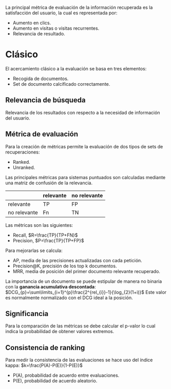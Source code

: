 La principal métrica de evaluación de la información recuperada es la satisfacción del usuario, la cual es representada por:
- Aumento en clics.
- Aumento en visitas o visitas recurrentes.
- Relevancia de resultado.

# Clásico
El acercamiento clásico a la evaluación se basa en tres elementos:
- Recogida de documentos.
- Set de documento calcificado correctamente.

## Relevancia de búsqueda
Relevancia de los resultados con respecto a la necesidad de información del usuario.
## Métrica de evaluación
Para la creación de métricas permite la evaluación de dos tipos de sets de recuperaciones:
- Ranked.
- Unranked.

Las principales métricas para sistemas puntuados son calculadas mediante una matriz de confusión de la relevancia.

|              | relevante | no relevante |
| ------------ | --------- | ------------ |
| relevante    | TP        | FP           | 
| no relevante |     Fn      |           TN   |
Las métricas son las siguientes:
- Recall, $R=\frac{TP}{TP+FN}$
- Precision, $P=\frac{TP}{TP+FP}$

Para mejorarlas se calcula:
- AP, media de las precisiones actualizadas con cada petición.
- Precision@K, precisión de los top k documentos.
- MRR, media de posición del primer documento relevante recuperado.

La importancia de un documento se puede estipular de manera no binaria con la **ganancia acumulativa descontada**:
$DCG_{p}=\sum\limits_{i=1}^{p}\frac{2^{rel_{i}}-1}{\log_{2}(1+i)}$
Este valor es normalmente normalizado con el DCG ideal a la posición.
## Significancia
Para la comparación de las métricas se debe calcular el p-valor lo cual indica la probabilidad de obtener valores extremos.
## Consistencia de ranking
Para medir la consistencia de las evaluaciones se hace uso del índice kappa:
$k=\frac{P(A)-P(E)}{1-P(E)}$
- P(A), probabilidad de acuerdo entre evaluaciones.
- P(E), probabilidad de acuerdo aleatorio.

